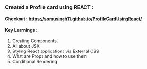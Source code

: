 ### Created a Profile card using REACT :
#### Checkout : https://somusingh11.github.io/ProfileCardUsingReact/
#### Key Learnings :
1. Creating Components.
2. All about JSX
3. Styling React applications via External CSS
4. What are Props and how to use them
5. Conditional Rendering

